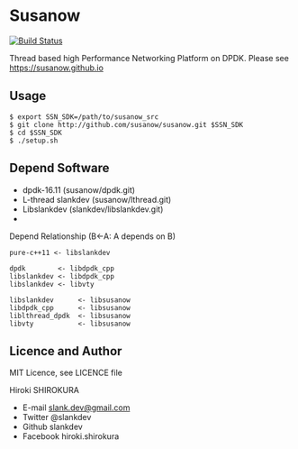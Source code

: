
# Susanow

[![Build Status](https://travis-ci.org/susanow/susanow.svg?branch=master)](https://travis-ci.org/susanow/susanow)

Thread based high Performance Networking Platform on DPDK.
Please see https://susanow.github.io


## Usage

```
$ export SSN_SDK=/path/to/susanow_src
$ git clone http://github.com/susanow/susanow.git $SSN_SDK
$ cd $SSN_SDK
$ ./setup.sh
```

## Depend Software

 - dpdk-16.11 (susanow/dpdk.git)
 - L-thread slankdev (susanow/lthread.git)
 - Libslankdev (slankdev/libslankdev.git)
 -

Depend Relationship (B<-A: A depends on B)
```
pure-c++11 <- libslankdev

dpdk        <- libdpdk_cpp
libslankdev <- libdpdk_cpp
libslankdev <- libvty

libslankdev      <- libsusanow
libdpdk_cpp      <- libsusanow
liblthread_dpdk  <- libsusanow
libvty           <- libsusanow
```


## Licence and Author

MIT Licence, see LICENCE file

Hiroki SHIROKURA

 - E-mail slank.dev@gmail.com
 - Twitter @slankdev
 - Github  slankdev
 - Facebook hiroki.shirokura



